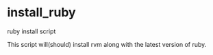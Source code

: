 install_ruby
============

ruby install script

This script will(should) install rvm along with the latest version of ruby.
